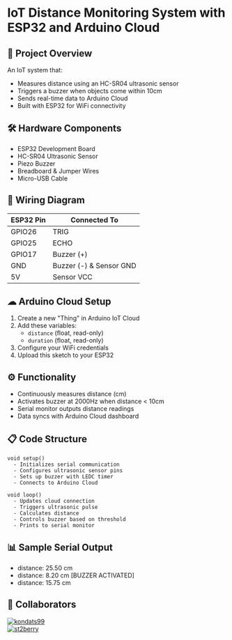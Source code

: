 # IoT Distance Monitoring System with ESP32 and Arduino Cloud

## 📌 Project Overview
An IoT system that:
- Measures distance using an HC-SR04 ultrasonic sensor
- Triggers a buzzer when objects come within 10cm
- Sends real-time data to Arduino Cloud
- Built with ESP32 for WiFi connectivity

## 🛠 Hardware Components
- ESP32 Development Board
- HC-SR04 Ultrasonic Sensor
- Piezo Buzzer
- Breadboard & Jumper Wires
- Micro-USB Cable

## 🔌 Wiring Diagram
| ESP32 Pin | Connected To |
|-----------|-------------|
| GPIO26    | TRIG        |
| GPIO25    | ECHO        |
| GPIO17    | Buzzer (+)  |
| GND       | Buzzer (-) & Sensor GND |
| 5V        | Sensor VCC  |

## ☁ Arduino Cloud Setup
1. Create a new "Thing" in Arduino IoT Cloud
2. Add these variables:
   - `distance` (float, read-only)
   - `duration` (float, read-only)
3. Configure your WiFi credentials
4. Upload this sketch to your ESP32

## ⚙️ Functionality
- Continuously measures distance (cm)
- Activates buzzer at 2000Hz when distance < 10cm
- Serial monitor outputs distance readings
- Data syncs with Arduino Cloud dashboard

## 📋 Code Structure
```plaintext
void setup()
  - Initializes serial communication
  - Configures ultrasonic sensor pins
  - Sets up buzzer with LEDC timer
  - Connects to Arduino Cloud

void loop()
  - Updates cloud connection
  - Triggers ultrasonic pulse
  - Calculates distance
  - Controls buzzer based on threshold
  - Prints to serial monitor
```

## 📊 Sample Serial Output
- distance: 25.50 cm
- distance: 8.20 cm  [BUZZER ACTIVATED]
- distance: 15.75 cm

## 🤝 Collaborators
<a href="https://github.com/kondats99">
  <img src="https://img.shields.io/badge/kondats99-Profile-blue?style=flat&logo=github" alt="kondats99">
</a>  
<br>
<a href="https://github.com/st2berry">
  <img src="https://img.shields.io/badge/st2berry-Profile-blue?style=flat&logo=github" alt="st2berry">
</a>
